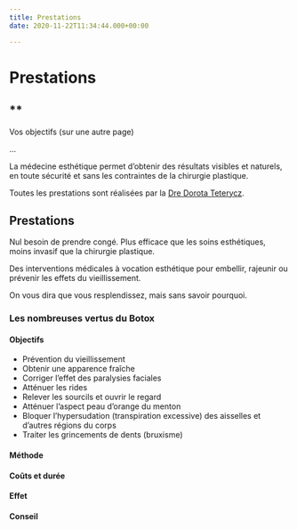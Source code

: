 ```yaml
---
title: Prestations
date: 2020-11-22T11:34:44.000+00:00

---
```

# Prestations

## **

Vos objectifs (sur une autre page)

...

La médecine esthétique permet d’obtenir des résultats visibles et naturels, en toute sécurité et sans les contraintes de la chirurgie plastique.

Toutes les prestations sont réalisées par la [Dre Dorota Teterycz](/dre-dorota-teterycz "Dre Dorota Teterycz").

## **Prestations**

Nul besoin de prendre congé. Plus efficace que les soins esthétiques, moins invasif que la chirurgie plastique.

Des interventions médicales à vocation esthétique pour embellir, rajeunir ou prévenir les effets du vieillissement.

On vous dira que vous resplendissez, mais sans savoir pourquoi.

### **Les nombreuses vertus du Botox**

#### Objectifs 

* Prévention du vieillissement 
* Obtenir une apparence fraîche
* Corriger l’effet des paralysies faciales
* Atténuer les rides
* Relever les sourcils et ouvrir le regard
* Atténuer l’aspect peau d’orange du menton
* Bloquer l’hypersudation (transpiration excessive) des aisselles et d’autres régions du corps
* Traiter les grincements de dents (bruxisme)

#### Méthode 

#### Coûts et durée 

#### Effet

#### Conseil